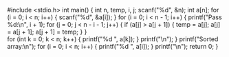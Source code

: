 #include <stdio.h>
int main() {
    int n, temp, i, j;
    scanf("%d", &n);
    int a[n];
    for (i = 0; i < n; i++) {
        scanf("%d", &a[i]);
    }
    for (i = 0; i < n - 1; i++) {
        printf("Pass %d:\n", i + 1);
        for (j = 0; j < n - i - 1; j++) {
            if (a[j] > a[j + 1]) {
                temp = a[j];
                a[j] = a[j + 1];
                a[j + 1] = temp;
            }
        }  
        for (int k = 0; k < n; k++) {
            printf("%d ", a[k]);
        }
        printf("\n");
    }
    printf("Sorted array:\n");
    for (i = 0; i < n; i++) {
        printf("%d ", a[i]);
    }
    printf("\n");
    return 0;
}
